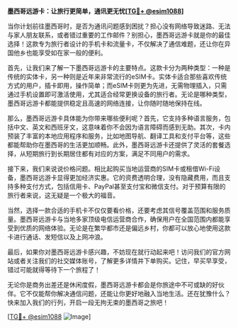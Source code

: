 **墨西哥远游卡：让旅行更简单，通讯更无忧[[TG💪+ @esim1088](https://t.me/s/esim1088)]**

当你计划前往墨西哥时，是否为通讯问题感到困扰？担心没有网络导致迷路、无法与家人朋友联系，或者错过重要的工作邮件？别担心，墨西哥远游卡就是你的最佳选择！这款专为旅行者设计的手机卡和流量卡，不仅解决了通信难题，还让你在异国他乡也能享受如在家一般的便利。

首先，让我们来了解一下墨西哥远游卡的主要特点。这款卡分为两种类型：一种是传统的实体卡，另一种则是近年来非常流行的eSIM卡。实体卡适合那些喜欢传统方式的用户，插卡即用，操作简单；而eSIM卡则更为先进，无需物理插入，只需通过手机设置即可激活使用，尤其适合经常更换设备的旅行者。无论是哪种类型，墨西哥远游卡都能提供稳定且高速的网络连接，让你随时随地保持在线。

那么，墨西哥远游卡具体能为你带来哪些便利呢？首先，它支持多种语言服务，包括中文、英文和西班牙文，这意味着你不会因为语言障碍而感到无助。其次，卡内预装了丰富的本地应用程序和服务，比如地图导航、翻译工具和支付平台等，这些都能帮助你在墨西哥的生活更加顺畅。此外，墨西哥远游卡还提供了灵活的套餐选择，从短期旅行到长期居住都有对应的方案，满足不同用户的需求。

接下来，我们来说说价格问题。相比起购买当地运营商的SIM卡或租借Wi-Fi设备，墨西哥远游卡显得更加经济实惠。它的资费透明合理，没有隐藏费用，而且支持多种支付方式，包括信用卡、PayPal甚至支付宝和微信支付。对于预算有限的旅行者来说，这无疑是一个极大的福音。

当然，选择一款合适的手机卡不仅仅要看价格，还要考虑其信号覆盖范围和服务质量。墨西哥远游卡与当地多家顶级电信运营商合作，确保用户在全国范围内都能享受到优质的网络体验。无论是在繁华都市还是偏远乡村，你都可以放心地使用这款卡进行通话、发短信以及上网冲浪。

最后，如果你对墨西哥远游卡感兴趣，不妨现在就行动起来吧！访问我们的官方网站或者关注我们的社交媒体账号，了解更多详情并下单购买。记住，早买早享受，错过可能就得等待下一个旅程了！

无论你是商务出差还是休闲度假，墨西哥远游卡都会是你旅途中不可或缺的好伙伴。它不仅能帮你解决通信问题，还能让你更好地融入当地生活。还在犹豫什么？快来加入我们的行列，开启一段无拘无束的墨西哥之旅吧！

[[TG💪+ @esim1088](https://t.me/s/esim1088) ![Image](https://i.postimg.cc/4NQfJmqS/Snipaste-2025-05-13-00-14-12.png)]